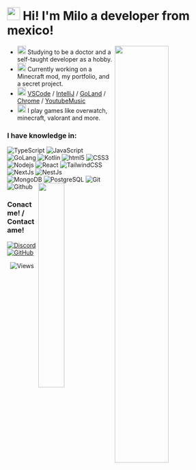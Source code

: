 <h1><img src="https://emojis.slackmojis.com/emojis/images/1695321845/69371/sealbop.gif?1695321845" width="30" > Hi! I'm Milo a developer from mexico!</h1>

<picture>
    <img width="50%" align="right" src="https://github-readme-stats.vercel.app/api?username=milosworks&theme=swift&show_icons=true">
</picture>

-   <img src="https://emojis.slackmojis.com/emojis/images/1709364039/89804/brainq.png?1709364039" width="20"> Studying to be a doctor and a self-taught developer as a hobby.
-   <img src="https://emojis.slackmojis.com/emojis/images/1643514532/5264/coding.gif?1643514532" width="20"> Currently working on a Minecraft mod, my portfolio, and a secret project.
-   <img src="https://emojis.slackmojis.com/emojis/images/1643514881/8944/vscode.png?1643514881" width="20"> <a href="https://code.visualstudio.com/">VSCode</a> / <a href="https://www.jetbrains.com/idea/">IntelliJ</a> / <a href="https://www.jetbrains.com/go/">GoLand</a> / <a href="https://www.google.com/chrome/">Chrome</a> / <a href="https://music.youtube.com/playlist?list=PLWYcTIR5U5czqwy0xXX2R_cb31eDG01Dy&si=Hz0Sd0KwOv4kp2L2">YoutubeMusic</a>
-   <img src="https://emojis.slackmojis.com/emojis/images/1703376648/83846/monke_gamingq.png?1703376648" width="20"> I play games like overwatch, minecraft, valorant and more.

<h3>I have knowledge in:</h3>
<img alt="TypeScript" src="https://img.shields.io/badge/-TypeScript-007ACC?style=flat-square&logo=typescript&logoColor=white" />
<img alt="JavaScript" src="https://img.shields.io/badge/-JavaScript-EFD81D?style=flat-square&logo=javascript&logoColor=white&" />
<img alt="GoLang" src="https://img.shields.io/badge/-Go-00ADD8?style=flat-square&logo=go&logoColor=white" />
<img alt="Kotlin" src="https://img.shields.io/badge/-Kotlin-A32CE8?style=flat-square&logo=kotlin&logoColor=white" />
<img alt="html5" src="https://img.shields.io/badge/-HTML5-E34F26?style=flat-square&logo=html5&logoColor=white" />
<img alt="CSS3" src="https://img.shields.io/badge/-CSS3-1572B6?style=flat-square&logo=css3&logoColor=white" />
<br/>
<img alt="Nodejs" src="https://img.shields.io/badge/-Nodejs-43853d?style=flat-square&logo=Node.js&logoColor=white" />
<img alt="React" src="https://img.shields.io/badge/-React-45b8d8?style=flat-square&logo=react&logoColor=white" />
<img alt="TailwindCSS" src="https://img.shields.io/badge/-TailwindCSS-38B2AC?style=flat-square&logo=tailwind-css&logoColor=white" />
<img alt="NextJs" src="https://img.shields.io/badge/-NextJs-000000?style=flat-square&logo=next.js&logoColor=white" />
<img alt="NestJs" src="https://img.shields.io/badge/-NestJs-ea2845?style=flat-square&logo=nestjs&logoColor=white" />
<br/>
<img alt="MongoDB" src="https://img.shields.io/badge/-MongoDB-13aa52?style=flat-square&logo=mongodb&logoColor=white" />
<img alt="PostgreSQL" src="https://img.shields.io/badge/-PostgreSQL-316192?style=flat-square&logo=postgresql&logoColor=white" />
<img alt="Git" src="https://img.shields.io/badge/-Git-F05032?style=flat-square&logo=git&logoColor=white" />
<img alt="Github" src="https://img.shields.io/badge/-Github-181717?style=flat-square&logo=github&logoColor=white" />

<img width="35%" align="right" src="https://github-readme-stats.vercel.app/api/top-langs/?username=milosworks&theme=swift&layout=compact">

<h3>Conact me! / Contactame!</h3>
<a href="https://discord.gg/dVPqq2U4xy"><img alt="Discord" src="https://img.shields.io/badge/-Discord-7289DA?style=flat-square&logo=discord&logoColor=white" href="https://discord.gg/dVPqq2U4xy" /></a>
<a href="https://github.com/milosworks/"><img alt="GitHub" src="https://img.shields.io/badge/-GitHub-181717?style=flat-square&logo=github&logoColor=white" href="https://github.com/milosworks/" /></a>

<p align="center"><img alt="Views" align="center" src="https://hits.dwyl.com/milosworks/milosworks.svg?style=flat"></p>
